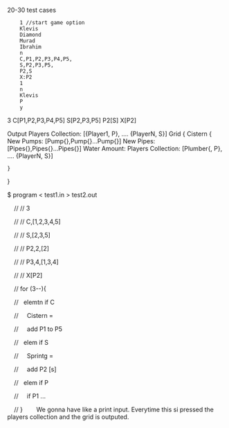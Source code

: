 20-30 test cases

```input
    1 //start game option
    Klevis
    Diamond
	Murad
	Ibrahim
	n
    C,P1,P2,P3,P4,P5,
	S,P2,P3,P5,
	P2,S
	X:P2
    1
	n
    Klevis
    P
    y
```

3
C[P1,P2,P3,P4,P5]
S[P2,P3,P5]
P2[S]
X[P2]

Output
Players Collection: [{Player1, P}, .... {PlayerN, S}]
Grid {
	Cistern {
		New Pumps: [Pump{},Pump{}...Pump{}]
		New Pipes: [Pipes{},Pipes{}...Pipes{}]
		Water Amount: <int>
		Players Collection: [Plumber{, P}, .... {PlayerN, S}]
		
	}
}



$ program < test1.in > test2.out
				   

    // // 3

    // // C,[1,2,3,4,5]

    // // S,[2,3,5]

    // // P2,2,[2]

    // // P3,4,[1,3,4]

    // // X[P2]

    // for (3--){

    //   elemtn if C

    //     Cistern =

    //     add P1 to P5

    //   elem if S

    //     Sprintg =

    //     add P2 [s]

    //   elem if P

    //     if P1 ...

    // }
    
   We gonna have like a print input. Everytime this si pressed the players collection and the grid is outputed.